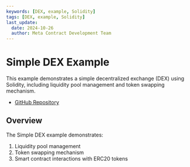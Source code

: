```yaml
---
keywords: [DEX, example, Solidity]
tags: [DEX, example, Solidity]
last_update:
  date: 2024-10-26
  author: Meta Contract Development Team
---
```


# Simple DEX Example

This example demonstrates a simple decentralized exchange (DEX) using Solidity, including liquidity pool management and token swapping mechanism.

- [GitHub Repository](https://github.com/ecdysisxyz/forkathon-dex)

## Overview

The Simple DEX example demonstrates:

1. Liquidity pool management
2. Token swapping mechanism
3. Smart contract interactions with ERC20 tokens
